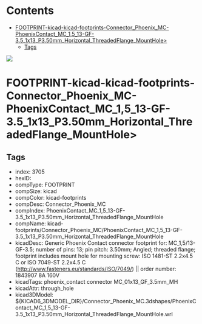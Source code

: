 



Contents
========

* [FOOTPRINT-kicad-kicad-footprints-Connector_Phoenix_MC-PhoenixContact_MC_1,5_13-GF-3.5_1x13_P3.50mm_Horizontal_ThreadedFlange_MountHole>](#footprint-kicad-kicad-footprints-connector_phoenix_mc-phoenixcontact_mc_15_13-gf-35_1x13_p350mm_horizontal_threadedflange_mounthole)
	* [Tags](#tags)
  
![][im]
# FOOTPRINT-kicad-kicad-footprints-Connector_Phoenix_MC-PhoenixContact_MC_1,5_13-GF-3.5_1x13_P3.50mm_Horizontal_ThreadedFlange_MountHole>

## Tags

- index: 3705
- hexID: 
- oompType: FOOTPRINT
- oompSize: kicad
- oompColor: kicad-footprints
- oompDesc: Connector_Phoenix_MC
- oompIndex: PhoenixContact_MC_1,5_13-GF-3.5_1x13_P3.50mm_Horizontal_ThreadedFlange_MountHole
- oompName: kicad-footprints/Connector_Phoenix_MC/PhoenixContact_MC_1,5_13-GF-3.5_1x13_P3.50mm_Horizontal_ThreadedFlange_MountHole
- kicadDesc: Generic Phoenix Contact connector footprint for: MC_1,5/13-GF-3.5; number of pins: 13; pin pitch: 3.50mm; Angled; threaded flange; footprint includes mount hole for mounting screw: ISO 1481-ST 2.2x4.5 C or ISO 7049-ST 2.2x4.5 C (http://www.fasteners.eu/standards/ISO/7049/) || order number: 1843907 8A 160V
- kicadTags: phoenix_contact connector MC_01x13_GF_3.5mm_MH
- kicadAttr: through_hole
- kicad3DModel: ${KICAD6_3DMODEL_DIR}/Connector_Phoenix_MC.3dshapes/PhoenixContact_MC_1,5_13-GF-3.5_1x13_P3.50mm_Horizontal_ThreadedFlange_MountHole.wrl



[im]: image.png
